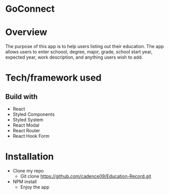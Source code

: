 # GoConnect

# Overview
The purpose of this app is to help users listing out their education. The app allows users to enter schoool, degree, major, grade, school start year, expected year, work description, and anything users wish to add. 

# Tech/framework used

## Build with
  * React
  * Styled Components
  * Styled System
  * React Modal
  * React Router
  * React Hook Form
  
# Installation
  * Clone my repo 
    * Git clone https://github.com/cadence09/Education-Record.git
  * NPM install 
    * Enjoy the app

        

